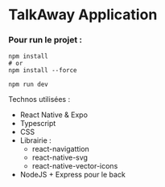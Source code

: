 # TalkAway Application

### Pour run le projet :
``` 
npm install 
# or 
npm install --force

npm run dev
```

Technos utilisées : 

- React Native & Expo
- Typescript
- CSS
- Librairie :
    - react-navigattion
    - react-native-svg
    - react-native-vector-icons
- NodeJS + Express pour le back


